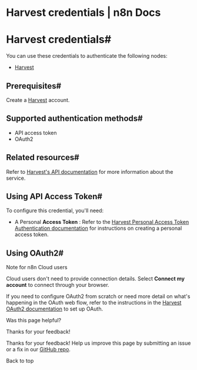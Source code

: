 # Harvest credentials | n8n Docs

[ ](https://github.com/n8n-io/n8n-docs/edit/main/docs/integrations/builtin/credentials/harvest.md "Edit this page")

# Harvest credentials#

You can use these credentials to authenticate the following nodes:

  * [Harvest](../../app-nodes/n8n-nodes-base.harvest/)

## Prerequisites#

Create a [Harvest](https://www.getharvest.com/) account.

## Supported authentication methods#

  * API access token
  * OAuth2

## Related resources#

Refer to [Harvest's API documentation](https://help.getharvest.com/api-v2/) for more information about the service.

## Using API Access Token#

To configure this credential, you'll need:

  * A Personal **Access Token** : Refer to the [Harvest Personal Access Token Authentication documentation](https://help.getharvest.com/api-v2/authentication-api/authentication/authentication/#personal-access-tokens) for instructions on creating a personal access token.

## Using OAuth2#

Note for n8n Cloud users

Cloud users don't need to provide connection details. Select **Connect my account** to connect through your browser.

If you need to configure OAuth2 from scratch or need more detail on what's happening in the OAuth web flow, refer to the instructions in the [Harvest OAuth2 documentation](https://help.getharvest.com/api-v2/authentication-api/authentication/authentication/#oauth2-application) to set up OAuth.

Was this page helpful? 

Thanks for your feedback! 

Thanks for your feedback! Help us improve this page by submitting an issue or a fix in our [GitHub repo](https://github.com/n8n-io/n8n-docs). 

Back to top